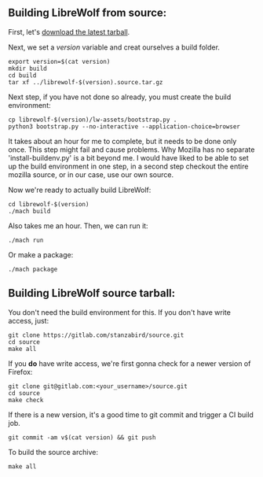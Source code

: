 ## Building LibreWolf from source:
First, let's [download the latest tarball](https://gitlab.com/stanzabird/source/-/jobs/artifacts/main/raw/librewolf-94.0.2.source.tar.gz?job=build-job).

Next, we set a _version_ variable and creat ourselves a build folder.
```
export version=$(cat version)
mkdir build
cd build
tar xf ../librewolf-$(version).source.tar.gz
```
Next step, if you have not done so already, you must create the build environment:
```
cp librewolf-$(version)/lw-assets/bootstrap.py .
python3 bootstrap.py --no-interactive --application-choice=browser
```
It takes about an hour for me to complete, but it needs to be done only once. This step might fail and cause problems. Why Mozilla has no separate 'install-buildenv.py' is a bit beyond me. I would have liked to be able to set up the build environment in one step, in a second step checkout the entire mozilla source, or in our case, use our own source.

Now we're ready to actually build LibreWolf:
```
cd librewolf-$(version)
./mach build
```
Also takes me an hour. Then, we can run it:
```
./mach run
```
Or make a package:
```
./mach package
```
## Building LibreWolf source tarball:
You don't need the build environment for this. If you don't have write access, just:
```
git clone https://gitlab.com/stanzabird/source.git
cd source
make all
```
If you **do** have write access, we're first gonna check for a newer version of Firefox:
```
git clone git@gitlab.com:<your_username>/source.git
cd source
make check
```
If there is a new version, it's a good time to git commit and trigger a CI build job.
```
git commit -am v$(cat version) && git push
```
To build the source archive:
```
make all
```
